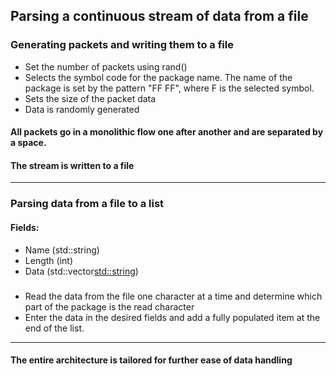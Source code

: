 ## Parsing a continuous stream of data from a file

### Generating packets and writing them to a file
- Set the number of packets using rand()
- Selects the symbol code for the package name. The name of the package is set by the pattern "FF FF", where F is the selected symbol.
- Sets the size of the packet data
- Data is randomly generated
#### All packets go in a monolithic flow one after another and are separated by a space.
#### The stream is written to a file
***
### Parsing data from a file to a list
#### Fields:
- Name (std::string)
- Length (int)
- Data (std::vector<std::string>)
###
- Read the data from the file one character at a time and determine which part of the package is the read character
- Enter the data in the desired fields and add a fully populated item at the end of the list.
***
#### The entire architecture is tailored for further ease of data handling
